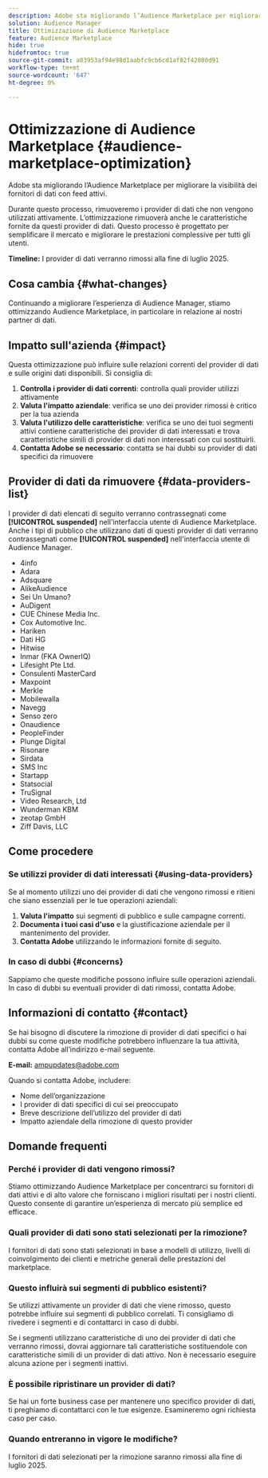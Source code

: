 ```yaml
---
description: Adobe sta migliorando l’Audience Marketplace per migliorare la visibilità dei fornitori di dati con feed attivi.
solution: Audience Manager
title: Ottimizzazione di Audience Marketplace
feature: Audience Marketplace
hide: true
hidefromtoc: true
source-git-commit: a03953af94e98d1aabfc9cb6cd1af82f42080d91
workflow-type: tm+mt
source-wordcount: '647'
ht-degree: 0%

---
```



# Ottimizzazione di Audience Marketplace {#audience-marketplace-optimization}

Adobe sta migliorando l’Audience Marketplace per migliorare la visibilità dei fornitori di dati con feed attivi.

Durante questo processo, rimuoveremo i provider di dati che non vengono utilizzati attivamente. L’ottimizzazione rimuoverà anche le caratteristiche fornite da questi provider di dati. Questo processo è progettato per semplificare il mercato e migliorare le prestazioni complessive per tutti gli utenti.

**Timeline:** I provider di dati verranno rimossi alla fine di luglio 2025.

## Cosa cambia {#what-changes}

Continuando a migliorare l’esperienza di Audience Manager, stiamo ottimizzando Audience Marketplace, in particolare in relazione ai nostri partner di dati.

## Impatto sull&#39;azienda {#impact}

Questa ottimizzazione può influire sulle relazioni correnti del provider di dati e sulle origini dati disponibili. Si consiglia di:

1. **Controlla i provider di dati correnti**: controlla quali provider utilizzi attivamente
2. **Valuta l&#39;impatto aziendale**: verifica se uno dei provider rimossi è critico per la tua azienda
3. **Valuta l&#39;utilizzo delle caratteristiche**: verifica se uno dei tuoi segmenti attivi contiene caratteristiche dei provider di dati interessati e trova caratteristiche simili di provider di dati non interessati con cui sostituirli.
4. **Contatta Adobe se necessario**: contatta se hai dubbi su provider di dati specifici da rimuovere

## Provider di dati da rimuovere {#data-providers-list}

I provider di dati elencati di seguito verranno contrassegnati come **[!UICONTROL suspended]** nell&#39;interfaccia utente di Audience Marketplace. Anche i tipi di pubblico che utilizzano dati di questi provider di dati verranno contrassegnati come **[!UICONTROL suspended]** nell&#39;interfaccia utente di Audience Manager.

* 4info
* Adara
* Adsquare
* AlikeAudience
* Sei Un Umano?
* AuDigent
* CUE Chinese Media Inc.
* Cox Automotive Inc.
* Hariken
* Dati HG
* Hitwise
* Inmar (FKA OwnerIQ)
* Lifesight Pte Ltd.
* Consulenti MasterCard
* Maxpoint
* Merkle
* Mobilewalla
* Navegg
* Senso zero
* Onaudience
* PeopleFinder
* Plunge Digital
* Risonare
* Sirdata
* SMS Inc
* Startapp
* Statsocial
* TruSignal
* Video Research, Ltd
* Wunderman KBM
* zeotap GmbH
* Ziff Davis, LLC


## Come procedere

### Se utilizzi provider di dati interessati {#using-data-providers}

Se al momento utilizzi uno dei provider di dati che vengono rimossi e ritieni che siano essenziali per le tue operazioni aziendali:

1. **Valuta l&#39;impatto** sui segmenti di pubblico e sulle campagne correnti.
2. **Documenta i tuoi casi d&#39;uso** e la giustificazione aziendale per il mantenimento del provider.
3. **Contatta Adobe** utilizzando le informazioni fornite di seguito.

### In caso di dubbi {#concerns}

Sappiamo che queste modifiche possono influire sulle operazioni aziendali. In caso di dubbi su eventuali provider di dati rimossi, contatta Adobe.

## Informazioni di contatto {#contact}

Se hai bisogno di discutere la rimozione di provider di dati specifici o hai dubbi su come queste modifiche potrebbero influenzare la tua attività, contatta Adobe all’indirizzo e-mail seguente.

**E-mail:** ampupdates@adobe.com

Quando si contatta Adobe, includere:

* Nome dell’organizzazione
* I provider di dati specifici di cui sei preoccupato
* Breve descrizione dell’utilizzo del provider di dati
* Impatto aziendale della rimozione di questo provider

## Domande frequenti

### Perché i provider di dati vengono rimossi?

Stiamo ottimizzando Audience Marketplace per concentrarci su fornitori di dati attivi e di alto valore che forniscano i migliori risultati per i nostri clienti. Questo consente di garantire un’esperienza di mercato più semplice ed efficace.

### Quali provider di dati sono stati selezionati per la rimozione?

I fornitori di dati sono stati selezionati in base a modelli di utilizzo, livelli di coinvolgimento dei clienti e metriche generali delle prestazioni del marketplace.

### Questo influirà sui segmenti di pubblico esistenti?

Se utilizzi attivamente un provider di dati che viene rimosso, questo potrebbe influire sui segmenti di pubblico correlati. Ti consigliamo di rivedere i segmenti e di contattarci in caso di dubbi.

Se i segmenti utilizzano caratteristiche di uno dei provider di dati che verranno rimossi, dovrai aggiornare tali caratteristiche sostituendole con caratteristiche simili di un provider di dati attivo. Non è necessario eseguire alcuna azione per i segmenti inattivi.

### È possibile ripristinare un provider di dati?

Se hai un forte business case per mantenere uno specifico provider di dati, ti preghiamo di contattarci con le tue esigenze. Esamineremo ogni richiesta caso per caso.

### Quando entreranno in vigore le modifiche?

I fornitori di dati selezionati per la rimozione saranno rimossi alla fine di luglio 2025.
